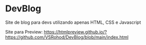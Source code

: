 # DevBlog
 Site de blog para devs utilizando apenas HTML, CSS e Javascript
 
 Site para Preview: https://htmlpreview.github.io/?https://github.com/VSRohod/DevBlog/blob/main/index.html
